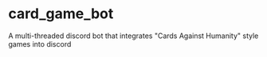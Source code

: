 # card_game_bot
A multi-threaded discord bot that integrates "Cards Against Humanity" style games into discord
